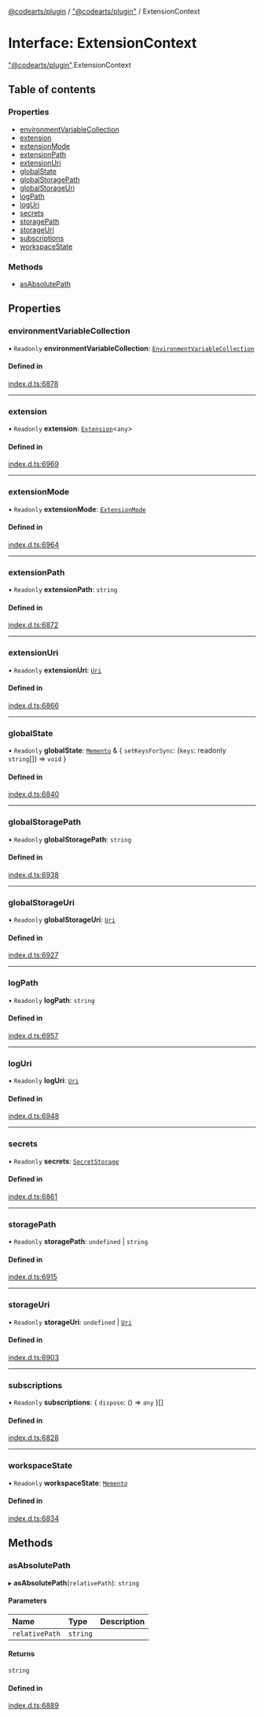 [@codearts/plugin](../README.md) / ["@codearts/plugin"](../modules/_codearts_plugin_.md) / ExtensionContext

# Interface: ExtensionContext

["@codearts/plugin"](../modules/_codearts_plugin_.md).ExtensionContext

## Table of contents

### Properties

- [environmentVariableCollection](codearts_plugin_.ExtensionContext.md#environmentvariablecollection)
- [extension](codearts_plugin_.ExtensionContext.md#extension)
- [extensionMode](codearts_plugin_.ExtensionContext.md#extensionmode)
- [extensionPath](codearts_plugin_.ExtensionContext.md#extensionpath)
- [extensionUri](codearts_plugin_.ExtensionContext.md#extensionuri)
- [globalState](codearts_plugin_.ExtensionContext.md#globalstate)
- [globalStoragePath](codearts_plugin_.ExtensionContext.md#globalstoragepath)
- [globalStorageUri](codearts_plugin_.ExtensionContext.md#globalstorageuri)
- [logPath](codearts_plugin_.ExtensionContext.md#logpath)
- [logUri](codearts_plugin_.ExtensionContext.md#loguri)
- [secrets](codearts_plugin_.ExtensionContext.md#secrets)
- [storagePath](codearts_plugin_.ExtensionContext.md#storagepath)
- [storageUri](codearts_plugin_.ExtensionContext.md#storageuri)
- [subscriptions](codearts_plugin_.ExtensionContext.md#subscriptions)
- [workspaceState](codearts_plugin_.ExtensionContext.md#workspacestate)

### Methods

- [asAbsolutePath](codearts_plugin_.ExtensionContext.md#asabsolutepath)

## Properties

### environmentVariableCollection

• `Readonly` **environmentVariableCollection**: [`EnvironmentVariableCollection`](codearts_plugin_.EnvironmentVariableCollection.md)

#### Defined in

[index.d.ts:6878](https://github.com/huaweicloud/cloudide-plugin-api/blob/b58031b/index.d.ts#L6878)

___

### extension

• `Readonly` **extension**: [`Extension`](codearts_plugin_.Extension.md)<`any`\>

#### Defined in

[index.d.ts:6969](https://github.com/huaweicloud/cloudide-plugin-api/blob/b58031b/index.d.ts#L6969)

___

### extensionMode

• `Readonly` **extensionMode**: [`ExtensionMode`](../enums/codearts_plugin_.ExtensionMode.md)

#### Defined in

[index.d.ts:6964](https://github.com/huaweicloud/cloudide-plugin-api/blob/b58031b/index.d.ts#L6964)

___

### extensionPath

• `Readonly` **extensionPath**: `string`

#### Defined in

[index.d.ts:6872](https://github.com/huaweicloud/cloudide-plugin-api/blob/b58031b/index.d.ts#L6872)

___

### extensionUri

• `Readonly` **extensionUri**: [`Uri`](../classes/codearts_plugin_.Uri.md)

#### Defined in

[index.d.ts:6866](https://github.com/huaweicloud/cloudide-plugin-api/blob/b58031b/index.d.ts#L6866)

___

### globalState

• `Readonly` **globalState**: [`Memento`](codearts_plugin_.Memento.md) & { `setKeysForSync`: (`keys`: readonly `string`[]) => `void`  }

#### Defined in

[index.d.ts:6840](https://github.com/huaweicloud/cloudide-plugin-api/blob/b58031b/index.d.ts#L6840)

___

### globalStoragePath

• `Readonly` **globalStoragePath**: `string`

#### Defined in

[index.d.ts:6938](https://github.com/huaweicloud/cloudide-plugin-api/blob/b58031b/index.d.ts#L6938)

___

### globalStorageUri

• `Readonly` **globalStorageUri**: [`Uri`](../classes/codearts_plugin_.Uri.md)

#### Defined in

[index.d.ts:6927](https://github.com/huaweicloud/cloudide-plugin-api/blob/b58031b/index.d.ts#L6927)

___

### logPath

• `Readonly` **logPath**: `string`

#### Defined in

[index.d.ts:6957](https://github.com/huaweicloud/cloudide-plugin-api/blob/b58031b/index.d.ts#L6957)

___

### logUri

• `Readonly` **logUri**: [`Uri`](../classes/codearts_plugin_.Uri.md)

#### Defined in

[index.d.ts:6948](https://github.com/huaweicloud/cloudide-plugin-api/blob/b58031b/index.d.ts#L6948)

___

### secrets

• `Readonly` **secrets**: [`SecretStorage`](codearts_plugin_.SecretStorage.md)

#### Defined in

[index.d.ts:6861](https://github.com/huaweicloud/cloudide-plugin-api/blob/b58031b/index.d.ts#L6861)

___

### storagePath

• `Readonly` **storagePath**: `undefined` \| `string`

#### Defined in

[index.d.ts:6915](https://github.com/huaweicloud/cloudide-plugin-api/blob/b58031b/index.d.ts#L6915)

___

### storageUri

• `Readonly` **storageUri**: `undefined` \| [`Uri`](../classes/codearts_plugin_.Uri.md)

#### Defined in

[index.d.ts:6903](https://github.com/huaweicloud/cloudide-plugin-api/blob/b58031b/index.d.ts#L6903)

___

### subscriptions

• `Readonly` **subscriptions**: { `dispose`: () => `any`  }[]

#### Defined in

[index.d.ts:6828](https://github.com/huaweicloud/cloudide-plugin-api/blob/b58031b/index.d.ts#L6828)

___

### workspaceState

• `Readonly` **workspaceState**: [`Memento`](codearts_plugin_.Memento.md)

#### Defined in

[index.d.ts:6834](https://github.com/huaweicloud/cloudide-plugin-api/blob/b58031b/index.d.ts#L6834)

## Methods

### asAbsolutePath

▸ **asAbsolutePath**(`relativePath`): `string`

#### Parameters

| Name | Type | Description |
| :------ | :------ | :------ |
| `relativePath` | `string` |  |

#### Returns

`string`

#### Defined in

[index.d.ts:6889](https://github.com/huaweicloud/cloudide-plugin-api/blob/b58031b/index.d.ts#L6889)
